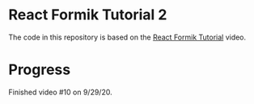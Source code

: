 # React Formik Tutorial 2

The code in this repository is based on the
[React Formik Tutorial](https://youtu.be/Yw27J-AFlk0)
video.

# Progress

Finished video #10 on 9/29/20.
